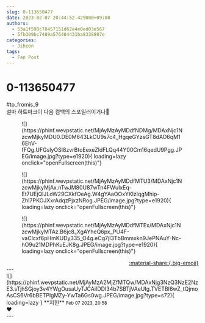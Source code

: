 ```yaml
---
slug: 0-113650477
date: 2023-02-07 20:44:52.429000+09:00
authors:
  - 53a1f598c78457151d62e4e0ed03e567
  - 5fb309bc7489a576484431ba8338807e
categories:
  - Jiheon
tags:
  - Fan Post
---
```


# 0-113650477

<div class="post-container" markdown="1">
<div class="content-container md-sidebar__scrollwrap" markdown="1">

\#to_fromis_9 <br>설마 하트마크이 다음 컴백의 스포일러이거나🫶
<figure markdown="1">
![](https://phinf.wevpstatic.net/MjAyMzAyMDdfNDMg/MDAxNjc1NzcwMjkyMDU0.DE0M643LkCU9s7c4_HgqeGYzsGT8dAO6qM16EhV-fFQg.UFGslyOSI8zvrBtoEexeZldFLQq44Y00Cm16qedU9Pgg.JPEG/image.jpg?type=e1920){ loading=lazy onclick="openFullscreen(this)"}
</figure>

<figure markdown="1">
![](https://phinf.wevpstatic.net/MjAyMzAyMDdfMTU3/MDAxNjc1NzcwMjkyMjAx.nTwJM80U87wTn4FWuIxEq-Et7UEjQlJLoW29CXkfOeAg.W4gYAaOOxYKlzIqgMhip-ZhI7PKOJXxrAdqzPjxzNRog.JPEG/image.jpg?type=e1920){ loading=lazy onclick="openFullscreen(this)"}
</figure>

<figure markdown="1">
![](https://phinf.wevpstatic.net/MjAyMzAyMDdfMTEx/MDAxNjc1NzcwMjkyMTAz.B6jc8_XgAYheQ6px_PU4F-vaClcxf6pHmKUDy335_O4g.eCg7jI3TbBmmxkn9JePNAuY-Nc-hO9u21MDPhKuEJK8g.JPEG/image.jpg?type=e1920){ loading=lazy onclick="openFullscreen(this)"}
</figure>


</div>
</div>

<div style="text-align: right;" markdown="1">
<a href="https://weverse.io/fromis9/fanpost/0-113650477" style="text-align: right;">:material-share:{.big-emoji}</a>
</div>
---

<div class="comments-container md-sidebar__scrollwrap" markdown="1">
<div class="comment" markdown="1">
<div class='id-container' markdown="1">
![](https://phinf.wevpstatic.net/MjAyMzA2MjZfMTQw/MDAxNjg3NzQ3NzE2NzE3.sTjhSGjoy3v4YWgOusaUyTJCAiIDDI34b7SBTjVAeUIg.TVETBI6wZ_tQjmoAsCS6Vr6bBETPlgMZy-YwTa6Gs0wg.JPEG/image.jpg?type=s72){ loading=lazy }
**<span class="artist">지헌</span>** <small>Feb 07 2023, 20:58</small><br>
</div>
<div class='comment-body' markdown="1">
❤️
</div>
</div>
</div>
---
